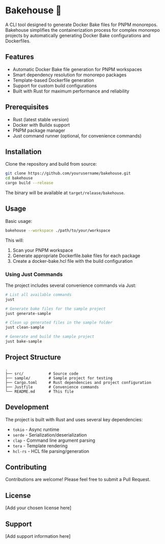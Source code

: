 # Bakehouse 🍞

A CLI tool designed to generate Docker Bake files for PNPM monorepos. Bakehouse simplifies the containerization process for complex monorepo projects by automatically generating Docker Bake configurations and Dockerfiles.

## Features

- Automatic Docker Bake file generation for PNPM workspaces
- Smart dependency resolution for monorepo packages
- Template-based Dockerfile generation
- Support for custom build configurations
- Built with Rust for maximum performance and reliability

## Prerequisites

- Rust (latest stable version)
- Docker with Buildx support
- PNPM package manager
- Just command runner (optional, for convenience commands)

## Installation

Clone the repository and build from source:

```bash
git clone https://github.com/yourusername/bakehouse.git
cd bakehouse
cargo build --release
```

The binary will be available at `target/release/bakehouse`.

## Usage

Basic usage:

```bash
bakehouse --workspace ./path/to/your/workspace
```

This will:
1. Scan your PNPM workspace
2. Generate appropriate Dockerfile.bake files for each package
3. Create a docker-bake.hcl file with the build configuration

### Using Just Commands

The project includes several convenience commands via Just:

```bash
# List all available commands
just

# Generate bake files for the sample project
just generate-sample

# Clean up generated files in the sample folder
just clean-sample

# Generate and build the sample project
just bake-sample
```

## Project Structure

```
.
├── src/           # Source code
├── sample/        # Sample project for testing
├── Cargo.toml     # Rust dependencies and project configuration
├── Justfile       # Convenience commands
└── README.md      # This file
```

## Development

The project is built with Rust and uses several key dependencies:

- `tokio` - Async runtime
- `serde` - Serialization/deserialization
- `clap` - Command line argument parsing
- `tera` - Template rendering
- `hcl-rs` - HCL file parsing/generation

## Contributing

Contributions are welcome! Please feel free to submit a Pull Request.

## License

[Add your chosen license here]

## Support

[Add support information here] 